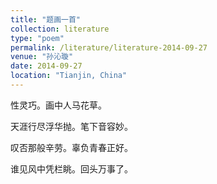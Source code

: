```yaml
---
title: "题画一首"
collection: literature
type: "poem"
permalink: /literature/literature-2014-09-27
venue: "孙沁璇"
date: 2014-09-27
location: "Tianjin, China"
---
```


性灵巧。画中人马花草。

天涯行尽浮华抛。笔下音容妙。

叹否那般辛劳。辜负青春正好。

谁见风中凭栏眺。回头万事了。

